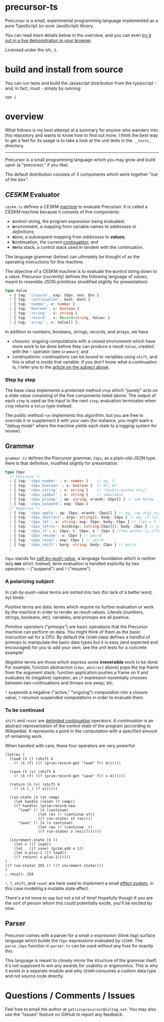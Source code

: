 # precursor-ts

Precursor is a small, experimental programming language implemented as a pure
TypeScript (or pure JavaScript) library.

You can read more details below in the *overview*, and you can even
[try it out in a live demonstration in your browser](https://niltag.net/code/precursor)

Licensed under the `GPL-3`.

# build and install from source

You can run tests and build the Javascript distribution from the typescript -
and, in fact, must - simply by running:

```shell
npm i
```

# overview

What follows is my best attempt at a summary for anyone who wanders into this
repository and wants to know how to find out more.
I think the best way to get a feel for its usage is to take a look at the unit
tests in the `__tests__` directory.

---

Precursor is a small programming language which you may grow and build upon (a
"precursor," if you like).

The default distribution consists of 3 components which work together "out of
the box".

## *CESKM* Evaluator

`ceskm.ts` defines a CESKM [machine][cekarticle] to evaluate Precursor.
It is called a *CESKM* machine because it consists of five components:

- **c**ontrol-string, the program expression being evaluated;
- **e**nvironment, a mapping from variable names to *addresses* or
  *definitions*;
- **s**tore, a subsequent mapping from *addresses* to ***values***;
- **k**ontinuation, the current [continuation][contarticle]; and
- **m**eta stack, a control stack used in tandem with the continuation.

[cekarticle]: https://en.wikipedia.org/wiki/CEK_Machine
[contarticle]: https://en.wikipedia.org/wiki/Continuation

The language grammar (below) can ultimately be thought of as the operating
instructions for this machine.

The objective of a CESKM machine is to evaluate the **c**ontrol string down to
a value.
Precursor (currently) defines the following language of values, meant to
resemble JSON primitives (modified slightly for presentation):

```typescript
type Value
  = { tag: 'closure', exp: Cbpv, env: Env }
  | { tag: 'continuation', kont: Kont }
  | { tag: 'number', v: number }
  | { tag: 'boolean', v: boolean }
  | { tag: 'string' , v: string }
  | { tag: 'record' , v: Record<string, Value> }
  | { tag: 'array' , v: Value[] };
```

In addition to numbers, booleans, strings, records, and arrays, we have

- *closures*: ongoing computations with a closed environment which have more
  work to be done before they can produce a result `Value`, created with the
  `!` operator (see `Grammar`); and
- *continuations*: continuations can be bound to variables using `shift`, and
  this is what is inside that variable. If you don't know what a continuation
  is, I refer you to the [article on the subject above][contarticle].

### Step by step

The base class implements a protected method `step` which "purely" acts on a
*state* value consisting of the five components listed above.
The output of each `step` is used as the input to the next `step`; evaluation
terminates when `step` returns a `Value` type instead.

The public method `run` implements this algorithm, but you are free to override
it or supplement it with your own (for instance, you might want a "debug mode"
where the machine yields each state to a logging system for review).

## Grammar

`grammar.ts` defines the Precursor grammar, `Cbpv`, as a plain-old-JSON type.
Here is that definition, modified slightly for presentation.

```typescript
type Cbpv
  /* Positive */
  = { tag: 'cbpv_number' ; v: number }    // eg, 5
  | { tag: 'cbpv_boolean' ; v: boolean }  // #t, #f
  | { tag: 'cbpv_string' ; v: string }    // "double-quotes only"
  | { tag: 'cbpv_symbol' ; v: string }    // immutable
  | { tag: 'cbpv_primop' ; op: string; erands: Cbpv[] } // see below
  | { tag: 'cbpv_suspend'; exp: Cbpv }
  /* Negative */
  | { tag: 'cbpv_apply'; op: Cbpv; erands: Cbpv[] } // eg, (op arg1 arg2)
  | { tag: 'cbpv_abstract'; args: string[]; body: Cbpv } // eg, (λ (x) (...))
  | { tag: 'cbpv_let'; v: string; exp: Cbpv; body: Cbpv } // (let x 5 (...))
  | { tag: 'cbpv_letrec'; bindings: [string,Cbpv][]; body: Cbpv } // see below
  | { tag: 'cbpv_if'; c: Cbpv; t: Cbpv; e : Cbpv } //the author is iffy on this one
  | { tag: 'cbpv_resume'; v: Cbpv } // weird
  | { tag: 'cbpv_reset'; exp: Cbpv } // weird
  | { tag: 'cbpv_shift'; karg: string; body: Cbpv } // weird
  ;
```

`Cbpv` stands for [*call-by-push-value*][cbpvarticle], a language foundation
which is neither lazy **nor** strict.
Instead, term evaluation is handled explicitly by two operators: `!`
("suspend") and `?` ("resume").

[cbpvarticle]: https://en.wikipedia.org/wiki/Call-by-push-value

### A polarizing subject

In call-by-push-value terms are sorted into two (for lack of a better word, oy)
kinds:

*Positive* terms are data: terms which require no further evaluation or work by
the machine in order to render as result values.
Literals (numbers, strings, booleans, etc), variables, and *primops* are all
positive.

*Primitive operators* ("primops") are basic operations that the Precursor
machine can perform on data.
You might think of them as the basic instruction set for a CPU.
By default the `CESKM` class defines a handful of primops to manipulate the
basic data types but it is easy (and expected and encouraged) for you to add
your own; see the unit tests for a concrete example!

*Negative* terms are those which express some **irreversible** work to be done.
For example, function abstraction (`cbpv_abstract` above) pops the top frame
from the argument stack; function application pushes a frame on it and
evaluates its (negative) operator; an `if` expression essentially chooses
between two continuations and throws one away; etc.

`!` *suspends* a negative ("active," "ongoing") computation into a closure
value; `?` *resumes* suspended computations in order to evaluate them.

### To be continued

`shift` and `reset` are [delimited continuation][delimccarticle] operators.
A *continuation* is an abstract representation of the control state of the
program (according to Wikipedia).
It represents a point in the computation with a specified amount of remaining
work.

[delimccarticle]: https://en.wikipedia.org/wiki/Delimited_continuation

When handled with care, these four operators are very powerful:

```
(letrec (
  (load (λ () (shift k
    (! (λ (f) ((? (prim:record-get "load" f)) k))))))

  (save (λ (v) (shift k
    (! (λ (f) ((? (prim:record-get "save" f)) v k))))))

  (return (λ (x) (shift k
    (! (λ (_) (? x))))))

  (run-state (λ (st comp)
    (let handle (reset (? comp))
    ((? handle) (prim:record-new
      "load" (! (λ (continue)
               (let res (! (continue st))
               ((? run-state) st res))))
      "save" (! (λ (v continue)
               (let res (! (continue _))
               ((? run-state) v res)))))))))

  (increment-state (λ ()
    (let n ((? load))
    (let _ ((? save) (prim:add n 1))
    (let n-plus-1 ((? load))
    ((? return) n-plus-1))))))
)
((? run-state) 255 (! ((? increment-state))))
)
; result: 256
```

`!`, `?`, `shift`, and `reset` are here used to implement a small [effect
system][effectsysarticle], in this case modeling a mutable state effect.

[effectsysarticle]: https://en.wikipedia.org/wiki/Effect_system

There's a lot more to say but not a lot of time!
Hopefully though if you are the sort of person whom this could potentially
excite, you'll be excited by now.

## Parser

Precursor comes with a parser for a small *s-expression* (think lisp) surface
language which builds the `Cbpv` expressions evaluated by `CESKM`.
The `parse_cbpv` function in `parser.ts` can be used without any fuss for
exactly this.

This language is meant to closely mirror the structure of the grammar itself;
it's not supposed to win any awards for usability or ergonomics.
This is why it exists in a separate module and why `CESKM` consumes a custom
data type and not source code directly.

# Questions / Comments / Issues

Feel free to email the author at `gatlin+precursor@niltag.net`.
You may also use the "Issues" feature on GitHub to report any feedback.

